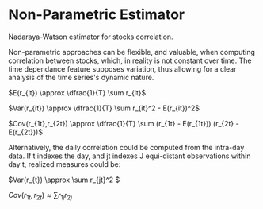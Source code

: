 # Non-Parametric Estimator

Nadaraya-Watson estimator for stocks correlation.

Non-parametric approaches can be flexible, and valuable, when computing correlation between stocks, which, in reality is not constant over time. The time dependance feature supposes variation, thus allowing for a clear analysis of the time series's dynamic nature. 

$E(r_{it}) \approx \dfrac{1}{T} \sum r_{it}$

$Var(r_{it}) \approx \dfrac{1}{T} \sum r_{it}^2 - E(r_{it})^2$

$Cov(r_{1t},r_{2t}) \approx \dfrac{1}{T} \sum (r_{1t} - E(r_{1t})) (r_{2t} - E(r_{2t}))$

Alternatively, the daily correlation could be computed from the intra-day data. If t indexes the day, and jt indexes J equi-distant observations within day t, realized measures could be: 

$Var(r_{t}) \approx \sum r_{jt}^2 $

$Cov(r_{1t},r_{2t}) \approx \sum r_{1j} r_{2j}$
